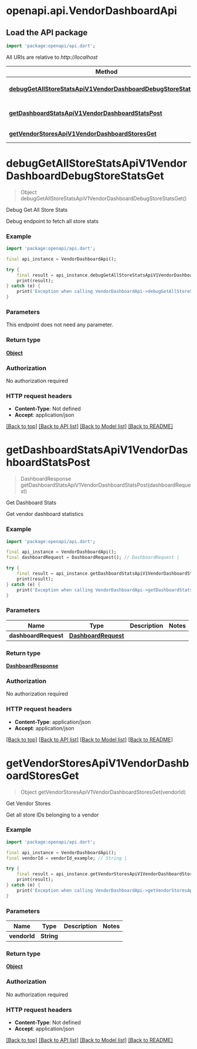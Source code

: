 # openapi.api.VendorDashboardApi

## Load the API package
```dart
import 'package:openapi/api.dart';
```

All URIs are relative to *http://localhost*

Method | HTTP request | Description
------------- | ------------- | -------------
[**debugGetAllStoreStatsApiV1VendorDashboardDebugStoreStatsGet**](VendorDashboardApi.md#debuggetallstorestatsapiv1vendordashboarddebugstorestatsget) | **GET** /api/v1/vendor_dashboard/debug/store-stats | Debug Get All Store Stats
[**getDashboardStatsApiV1VendorDashboardStatsPost**](VendorDashboardApi.md#getdashboardstatsapiv1vendordashboardstatspost) | **POST** /api/v1/vendor_dashboard/stats | Get Dashboard Stats
[**getVendorStoresApiV1VendorDashboardStoresGet**](VendorDashboardApi.md#getvendorstoresapiv1vendordashboardstoresget) | **GET** /api/v1/vendor_dashboard/stores | Get Vendor Stores


# **debugGetAllStoreStatsApiV1VendorDashboardDebugStoreStatsGet**
> Object debugGetAllStoreStatsApiV1VendorDashboardDebugStoreStatsGet()

Debug Get All Store Stats

Debug endpoint to fetch all store stats

### Example
```dart
import 'package:openapi/api.dart';

final api_instance = VendorDashboardApi();

try {
    final result = api_instance.debugGetAllStoreStatsApiV1VendorDashboardDebugStoreStatsGet();
    print(result);
} catch (e) {
    print('Exception when calling VendorDashboardApi->debugGetAllStoreStatsApiV1VendorDashboardDebugStoreStatsGet: $e\n');
}
```

### Parameters
This endpoint does not need any parameter.

### Return type

[**Object**](Object.md)

### Authorization

No authorization required

### HTTP request headers

 - **Content-Type**: Not defined
 - **Accept**: application/json

[[Back to top]](#) [[Back to API list]](../README.md#documentation-for-api-endpoints) [[Back to Model list]](../README.md#documentation-for-models) [[Back to README]](../README.md)

# **getDashboardStatsApiV1VendorDashboardStatsPost**
> DashboardResponse getDashboardStatsApiV1VendorDashboardStatsPost(dashboardRequest)

Get Dashboard Stats

Get vendor dashboard statistics

### Example
```dart
import 'package:openapi/api.dart';

final api_instance = VendorDashboardApi();
final dashboardRequest = DashboardRequest(); // DashboardRequest | 

try {
    final result = api_instance.getDashboardStatsApiV1VendorDashboardStatsPost(dashboardRequest);
    print(result);
} catch (e) {
    print('Exception when calling VendorDashboardApi->getDashboardStatsApiV1VendorDashboardStatsPost: $e\n');
}
```

### Parameters

Name | Type | Description  | Notes
------------- | ------------- | ------------- | -------------
 **dashboardRequest** | [**DashboardRequest**](DashboardRequest.md)|  | 

### Return type

[**DashboardResponse**](DashboardResponse.md)

### Authorization

No authorization required

### HTTP request headers

 - **Content-Type**: application/json
 - **Accept**: application/json

[[Back to top]](#) [[Back to API list]](../README.md#documentation-for-api-endpoints) [[Back to Model list]](../README.md#documentation-for-models) [[Back to README]](../README.md)

# **getVendorStoresApiV1VendorDashboardStoresGet**
> Object getVendorStoresApiV1VendorDashboardStoresGet(vendorId)

Get Vendor Stores

Get all store IDs belonging to a vendor

### Example
```dart
import 'package:openapi/api.dart';

final api_instance = VendorDashboardApi();
final vendorId = vendorId_example; // String | 

try {
    final result = api_instance.getVendorStoresApiV1VendorDashboardStoresGet(vendorId);
    print(result);
} catch (e) {
    print('Exception when calling VendorDashboardApi->getVendorStoresApiV1VendorDashboardStoresGet: $e\n');
}
```

### Parameters

Name | Type | Description  | Notes
------------- | ------------- | ------------- | -------------
 **vendorId** | **String**|  | 

### Return type

[**Object**](Object.md)

### Authorization

No authorization required

### HTTP request headers

 - **Content-Type**: Not defined
 - **Accept**: application/json

[[Back to top]](#) [[Back to API list]](../README.md#documentation-for-api-endpoints) [[Back to Model list]](../README.md#documentation-for-models) [[Back to README]](../README.md)

